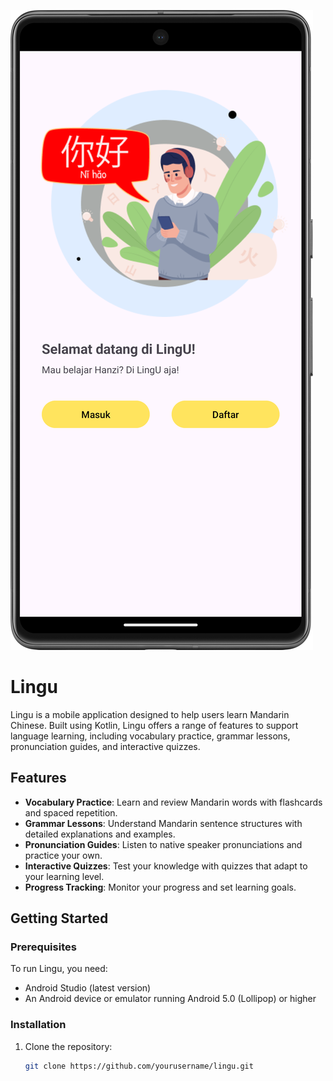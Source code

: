 ![download](https://github.com/LinguHanzi/.github/blob/main/assets/1.png)

# Lingu

Lingu is a mobile application designed to help users learn Mandarin Chinese. Built using Kotlin, Lingu offers a range of features to support language learning, including vocabulary practice, grammar lessons, pronunciation guides, and interactive quizzes.

## Features

- **Vocabulary Practice**: Learn and review Mandarin words with flashcards and spaced repetition.
- **Grammar Lessons**: Understand Mandarin sentence structures with detailed explanations and examples.
- **Pronunciation Guides**: Listen to native speaker pronunciations and practice your own.
- **Interactive Quizzes**: Test your knowledge with quizzes that adapt to your learning level.
- **Progress Tracking**: Monitor your progress and set learning goals.

## Getting Started

### Prerequisites

To run Lingu, you need:

- Android Studio (latest version)
- An Android device or emulator running Android 5.0 (Lollipop) or higher

### Installation

1. Clone the repository:
   ```sh
   git clone https://github.com/yourusername/lingu.git
